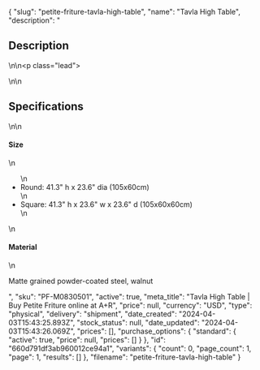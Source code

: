 {
  "slug": "petite-friture-tavla-high-table",
  "name": "Tavla High Table",
  "description": "<h2>Description</h2>\n<!-- split -->\n<p class=\"lead\"> </p>\n<!-- split -->\n<h2>Specifications</h2>\n<!-- split -->\n<h4>Size</h4>\n<ul>\n<li>Round: 41.3\" h x 23.6\" dia (105x60cm)</li>\n<li>Square: 41.3\" h x 23.6\" w x 23.6\" d (105x60x60cm)</li>\n</ul>\n<h4>Material</h4>\n<p>Matte grained powder-coated steel, walnut</p>",
  "sku": "PF-M0830501",
  "active": true,
  "meta_title": "Tavla High Table | Buy Petite Friture online at A+R",
  "price": null,
  "currency": "USD",
  "type": "physical",
  "delivery": "shipment",
  "date_created": "2024-04-03T15:43:25.893Z",
  "stock_status": null,
  "date_updated": "2024-04-03T15:43:26.069Z",
  "prices": [],
  "purchase_options": {
    "standard": {
      "active": true,
      "price": null,
      "prices": []
    }
  },
  "id": "660d791df3ab960012ce94a1",
  "variants": {
    "count": 0,
    "page_count": 1,
    "page": 1,
    "results": []
  },
  "filename": "petite-friture-tavla-high-table"
}